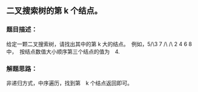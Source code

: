 ## 二叉搜索树的第 k 个结点。 

### 题目描述：　
给定一颗二叉搜索树，请找出其中的第 k 大的结点。　例如，5/\3 7 /\ /\ 2 4 6 8中，　按结点数值大小顺序第三个结点的值为　4. 

### 解题思路：　
非递归方式，中序遍历，找到第　k 个结点返回即可。　  
